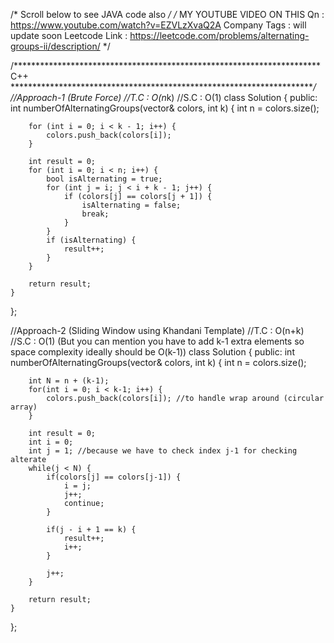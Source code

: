 /*         Scroll below to see JAVA code also        */
/*
    MY YOUTUBE VIDEO ON THIS Qn : https://www.youtube.com/watch?v=EZVLzXvaQ2A
    Company Tags                : will update soon
    Leetcode Link               : https://leetcode.com/problems/alternating-groups-ii/description/
*/


/********************************************************************** C++ **********************************************************************/
//Approach-1 (Brute Force)
//T.C : O(n*k)
//S.C : O(1)
class Solution {
public:
    int numberOfAlternatingGroups(vector<int>& colors, int k) {
        int n = colors.size();
    
        for (int i = 0; i < k - 1; i++) {
            colors.push_back(colors[i]);
        }
        
        int result = 0;
        for (int i = 0; i < n; i++) {
            bool isAlternating = true;
            for (int j = i; j < i + k - 1; j++) {
                if (colors[j] == colors[j + 1]) {
                    isAlternating = false;
                    break;
                }
            }
            if (isAlternating) {
                result++;
            }
        }
        
        return result;
    }
};


//Approach-2 (Sliding Window using Khandani Template)
//T.C : O(n+k)
//S.C : O(1) (But you can mention you have to add k-1 extra elements so space complexity ideally should be O(k-1))
class Solution {
public:
    int numberOfAlternatingGroups(vector<int>& colors, int k) {
        int n = colors.size();

        int N = n + (k-1);
        for(int i = 0; i < k-1; i++) {
            colors.push_back(colors[i]); //to handle wrap around (circular array)
        }

        int result = 0;
        int i = 0;
        int j = 1; //because we have to check index j-1 for checking alterate
        while(j < N) {
            if(colors[j] == colors[j-1]) {
                i = j;
                j++;
                continue;
            }

            if(j - i + 1 == k) {
                result++;
                i++;
            }

            j++;
        }

        return result;
    }
};
